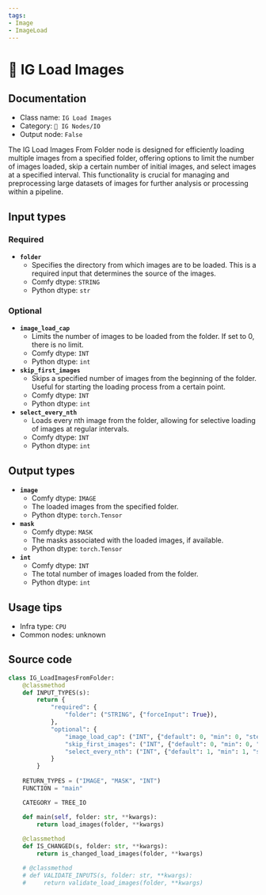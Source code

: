 ```yaml
---
tags:
- Image
- ImageLoad
---
```


# 📂 IG Load Images
## Documentation
- Class name: `IG Load Images`
- Category: `🐓 IG Nodes/IO`
- Output node: `False`

The IG Load Images From Folder node is designed for efficiently loading multiple images from a specified folder, offering options to limit the number of images loaded, skip a certain number of initial images, and select images at a specified interval. This functionality is crucial for managing and preprocessing large datasets of images for further analysis or processing within a pipeline.
## Input types
### Required
- **`folder`**
    - Specifies the directory from which images are to be loaded. This is a required input that determines the source of the images.
    - Comfy dtype: `STRING`
    - Python dtype: `str`
### Optional
- **`image_load_cap`**
    - Limits the number of images to be loaded from the folder. If set to 0, there is no limit.
    - Comfy dtype: `INT`
    - Python dtype: `int`
- **`skip_first_images`**
    - Skips a specified number of images from the beginning of the folder. Useful for starting the loading process from a certain point.
    - Comfy dtype: `INT`
    - Python dtype: `int`
- **`select_every_nth`**
    - Loads every nth image from the folder, allowing for selective loading of images at regular intervals.
    - Comfy dtype: `INT`
    - Python dtype: `int`
## Output types
- **`image`**
    - Comfy dtype: `IMAGE`
    - The loaded images from the specified folder.
    - Python dtype: `torch.Tensor`
- **`mask`**
    - Comfy dtype: `MASK`
    - The masks associated with the loaded images, if available.
    - Python dtype: `torch.Tensor`
- **`int`**
    - Comfy dtype: `INT`
    - The total number of images loaded from the folder.
    - Python dtype: `int`
## Usage tips
- Infra type: `CPU`
- Common nodes: unknown


## Source code
```python
class IG_LoadImagesFromFolder:
    @classmethod
    def INPUT_TYPES(s):
        return {
            "required": {
                "folder": ("STRING", {"forceInput": True}),
            },
            "optional": {
                "image_load_cap": ("INT", {"default": 0, "min": 0, "step": 1}),
                "skip_first_images": ("INT", {"default": 0, "min": 0, "step": 1}),
                "select_every_nth": ("INT", {"default": 1, "min": 1, "step": 1}),
            }
        }
    
    RETURN_TYPES = ("IMAGE", "MASK", "INT")
    FUNCTION = "main"

    CATEGORY = TREE_IO

    def main(self, folder: str, **kwargs):
        return load_images(folder, **kwargs)
    
    @classmethod
    def IS_CHANGED(s, folder: str, **kwargs):
        return is_changed_load_images(folder, **kwargs)

    # @classmethod
    # def VALIDATE_INPUTS(s, folder: str, **kwargs):
    #     return validate_load_images(folder, **kwargs)

```
